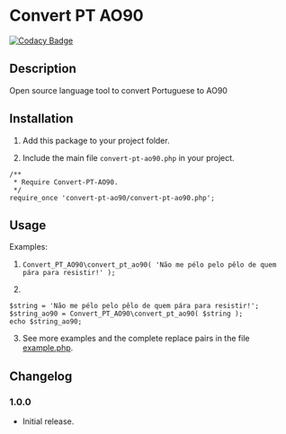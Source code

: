 # Convert PT AO90

[![Codacy Badge](https://api.codacy.com/project/badge/Grade/cbdc5b23059143879de61527501ba199)](https://app.codacy.com/gh/pedro-mendonca/Convert-PT-AO90?utm_source=github.com&utm_medium=referral&utm_content=pedro-mendonca/Convert-PT-AO90&utm_campaign=Badge_Grade)

## Description
Open source language tool to convert Portuguese to AO90

## Installation

1.  Add this package to your project folder.

2.  Include the main file `convert-pt-ao90.php` in your project.
```
/**
 * Require Convert-PT-AO90.
 */
require_once 'convert-pt-ao90/convert-pt-ao90.php';
```

## Usage

Examples:

1.  `Convert_PT_AO90\convert_pt_ao90( 'Não me pélo pelo pêlo de quem pára para resistir!' );`

2.
```
$string = 'Não me pélo pelo pêlo de quem pára para resistir!';
$string_ao90 = Convert_PT_AO90\convert_pt_ao90( $string );
echo $string_ao90;
```

3.  See more examples and the complete replace pairs in the file [example.php](https://github.com/pedro-mendonca/Convert-PT-AO90/blob/main/example.php).

## Changelog ##

### 1.0.0 ###
*   Initial release.
